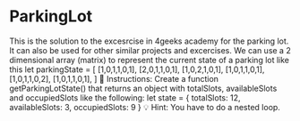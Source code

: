 # ParkingLot
This is the solution to the excesrcise in 4geeks academy for the parking lot. It can also be used for other similar projects and excercises. 
We can use a 2 dimensional array (matrix) to represent the current state of a parking lot like this
let parkingState = [
  [1,0,1,1,0,1],
  [2,0,1,1,0,1],
  [1,0,2,1,0,1],
  [1,0,1,1,0,1],
  [1,0,1,1,0,2],
  [1,0,1,1,0,1],
]
📝 Instructions:
Create a function getParkingLotState() that returns an object with totalSlots, availableSlots and occupiedSlots like the following:
let state = {
     totalSlots: 12,
     availableSlots: 3,
     occupiedSlots: 9
}
💡 Hint:
You have to do a nested loop.
